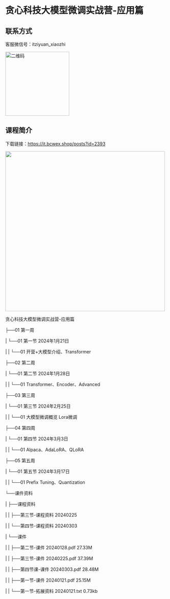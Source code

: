 # 贪心科技大模型微调实战营-应用篇

## 联系方式

客服微信号：itziyuan_xiaozhi

<img src="https://ziyuanyun.oss-cn-guangzhou.aliyuncs.com/common/20240614073449/666b82192834a.jpg" width="200" height="200" alt="二维码">

## 课程简介

下载链接：https://it.bcwex.shop/posts?id=2393

<img src="https://ziyuanyun.oss-cn-guangzhou.aliyuncs.com/yun/20240515183928/664490e0bc8a4.jpg" width="500" alt="">

  贪心科技大模型微调实战营-应用篇



 ├──01 第一周

 | └──01 第一节 2024年1月21日

 | | └──01 开营+大模型介绍、Transformer

 ├──02 第二周

 | └──01 第二节 2024年1月28日

 | | └──01 Transformer、Encoder、Advanced

 ├──03 第三周

 | └──01 第三节 2024年2月25日

 | | └──01 大模型微调概览 Lora微调

 ├──04 第四周

 | └──01 第四节 2024年3月3日

 | | └──01 Alpaca、AdaLoRA、QLoRA

 ├──05 第五周

 | └──01 第五节 2024年3月17日

 | | └──01 Prefix Tuning、Quantization

 └──课件资料

 | ├──课程资料

 | | ├──第三节-课程资料 20240225

 | | └──第四节-课程资料 20240303

 | └──课件

 | | ├──第二节-课件 20240128.pdf 27.33M

 | | ├──第三节-课件 20240225.pdf 37.39M

 | | ├──第四节课-课件 20240303.pdf 28.48M

 | | ├──第一节-课件 20240121.pdf 25.15M

 | | └──第一节-拓展资料 20240121.txt 0.73kb

  